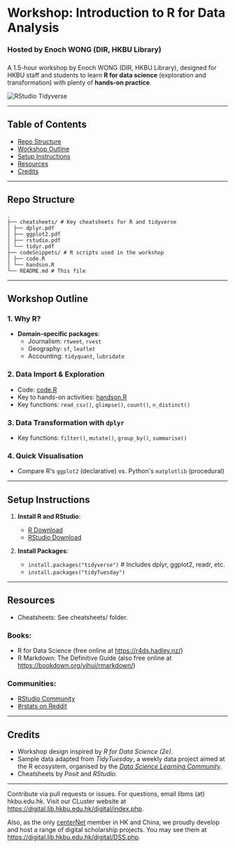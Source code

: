 # Workshop: Introduction to R for Data Analysis
### Hosted by Enoch WONG (DIR, HKBU Library)
###

A 1.5-hour workshop by Enoch WONG (DIR, HKBU Library), designed for HKBU staff and students to learn **R for data science** (exploration and transformation) with plenty of **hands-on practice**.

![RStudio Tidyverse](https://upload.wikimedia.org/wikipedia/commons/d/d0/RStudio_logo_flat.svg)

---

## Table of Contents
- [Repo Structure](#repo-structure)
- [Workshop Outline](#workshop-outline)
- [Setup Instructions](#setup-instructions)
- [Resources](#resources)
- [Credits](#credits)

---

## Repo Structure

```
.  
├── cheatsheets/ # Key cheatsheets for R and tidyverse  
│ ├── dplyr.pdf  
│ ├── ggplot2.pdf  
│ ├── rstudio.pdf  
│ └── tidyr.pdf  
├── codeSnippets/ # R scripts used in the workshop  
│ ├── code.R  
│ └── handson.R  
└── README.md # This file
```

---

## Workshop Outline

### 1. **Why R?**
  - **Domain-specific packages**:
    - Journalism: `rtweet`, `rvest`
    - Geography: `sf`, `leaflet`
    - Accounting: `tidyquant`, `lubridate`

### 2. **Data Import & Exploration**
  - Code: [code.R](codeSnippets/code.R)
  - Key to hands-on activities: [handson.R](codeSnippets/handson.R)
  - Key functions: `read_csv()`, `glimpse()`, `count()`, `n_distinct()`

### 3. **Data Transformation with `dplyr`**
  - Key functions: `filter()`, `mutate()`, `group_by()`, `summarise()`

### 4. **Quick Visualisation**
  - Compare R's `ggplot2` (declarative) vs. Python's `matplotlib` (procedural)

---

## Setup Instructions

1. **Install R and RStudio**:
   - [R Download](https://cran.r-project.org/)
   - [RStudio Download](https://www.rstudio.com/products/rstudio/download/)

2. **Install Packages**:
   - `install.packages("tidyverse")`  # Includes dplyr, ggplot2, readr, etc.
   - `install.packages("tidyTuesday")`

---

## Resources

   - Cheatsheets: See cheatsheets/ folder.

### Books:
   - R for Data Science (free online at https://r4ds.hadley.nz/)
   - R Markdown: The Definitive Guide (also free online at https://bookdown.org/yihui/rmarkdown/)
### Communities:
   - [RStudio Community](https://forum.posit.co/c/rstudio-ide/9)
   - [#rstats on Reddit](https://www.reddit.com/r/rstats/)

---

## Credits

   - Workshop design inspired by *R for Data Science (2e)*.
   - Sample data adapted from *TidyTuesday*, a weekly data project aimed at the R ecosystem, organised by the [*Data Science Learning Community*](https://dslc.io).
   - Cheatsheets by *Posit* and *RStudio*.

---

Contribute via pull requests or issues.  For questions, email libms (at) hkbu.edu.hk.  Visit our CLuster website at https://digital.lib.hkbu.edu.hk/digital/index.php.  
  
Also, as the only [centerNet](https://dhcenternet.org/) member in HK and China, we proudly develop and host a range of digital scholarship projects.  You may see them at https://digital.lib.hkbu.edu.hk/digital/DSS.php.